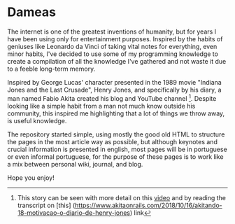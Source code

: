 # Dameas

The internet is one of the greatest inventions of humanity, but for years I have been using only for entertainment purposes. Inspired by the habits of geniuses like Leonardo da Vinci of taking vital notes for everything, even minor habits, I've decided to use some of my programming knowledge to create a compilation of all the knowledge I've gathered and not waste it due to a feeble long-term memory.

Inspired by George Lucas' character presented in the 1989 movie "Indiana Jones and the Last Crusade", Henry Jones, and  specifically by his diary, a man named Fabio Akita created his blog and YouTube channel [^1]. Despite looking like a simple habit from a man not much know outside his community, this inspired me highlighting that a lot of things we throw away, is useful knowledge.

The repository started simple, using mostly the good old HTML to structure the pages in the most article way as possible, but although keynotes and crucial information is presented in english, most pages will be in portuguese or even informal portuguese, for the purpose of these pages is to work like a mix between personal wiki, journal, and blog.

Hope you enjoy!

[^1]: This story can be seen with more detail on this [video](https://www.youtube.com/watch?v=ii5Q2fCl8C0) and by reading the transcript on [this] (https://www.akitaonrails.com/2018/10/16/akitando-18-motivacao-o-diario-de-henry-jones) link 